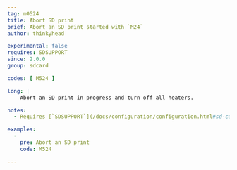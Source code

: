 ```yaml
---
tag: m0524
title: Abort SD print
brief: Abort an SD print started with `M24`
author: thinkyhead

experimental: false
requires: SDSUPPORT
since: 2.0.0
group: sdcard

codes: [ M524 ]

long: |
    Abort an SD print in progress and turn off all heaters.

notes:
  - Requires [`SDSUPPORT`](/docs/configuration/configuration.html#sd-card)

examples:
  -
    pre: Abort an SD print
    code: M524

---
```

